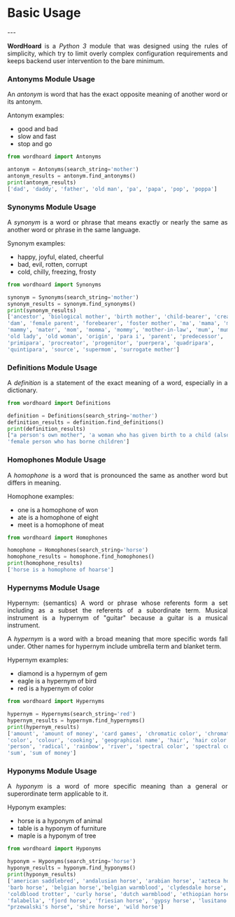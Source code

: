 <h1> <strong>Basic Usage</strong></h1>
---

<p align="justify"> 
<strong>WordHoard</strong> is a <i>Python 3</i> module that was designed using the rules of simplicity, which try to limit overly complex configuration requirements and keeps backend user intervention to the bare minimum.  
</p>


### Antonyms Module Usage

<p align="justify"> 
An <i>antonym</i> is word that has the exact opposite meaning of another word or its antonym.
</p>

<p align="justify"> 
Antonym examples:
</p>

<ul>
	<li>good and bad</li>
	<li>slow and fast</li>
	<li>stop and go</li>
</ul>


```python
from wordhoard import Antonyms

antonym = Antonyms(search_string='mother')
antonym_results = antonym.find_antonyms()
print(antonym_results)
['dad', 'daddy', 'father', 'old man', 'pa', 'papa', 'pop', 'poppa']
```

### Synonyms Module Usage

<p align="justify">
A <i>synonym</i> is a word or phrase that means exactly or nearly the same as another word or phrase in the same language.
</p>

<p align="justify"> 
Synonym examples:
</p>

<ul>
	<li>happy, joyful, elated, cheerful</li>
	<li>bad, evil, rotten, corrupt</li>  
	<li>cold, chilly, freezing, frosty</li>
</ul>


```python
from wordhoard import Synonyms

synonym = Synonyms(search_string='mother')
synonym_results = synonym.find_synonyms()
print(synonym_results)
['ancestor', 'biological mother', 'birth mother', 'child-bearer', 'creator', 
'dam', 'female parent', 'forebearer', 'foster mother', 'ma', 'mama', 'mamma', 
'mammy', 'mater', 'mom', 'momma', 'mommy', 'mother-in-law', 'mum', 'mummy', 
'old lady', 'old woman', 'origin', 'para i', 'parent', 'predecessor', 
'primipara', 'procreator', 'progenitor', 'puerpera', 'quadripara', 
'quintipara', 'source', 'supermom', 'surrogate mother']
```

### Definitions Module Usage

<p align="justify">
A <i>definition</i> is a statement of the exact meaning of a word, especially in a dictionary.
</p>

```python
from wordhoard import Definitions

definition = Definitions(search_string='mother')
definition_results = definition.find_definitions()
print(definition_results)
["a person's own mother", 'a woman who has given birth to a child (also used as a term of address to your mother)',
'female person who has borne children']
```

### Homophones Module Usage

<p align="justify">
A <i>homophone</i> is a word that is pronounced the same as another word but differs in meaning.
</p>

<p align="justify">
Homophone examples:
</p>

<ul>
	<li>one is a homophone of won</li>
	<li>ate is a homophone of eight</li>
	<li>meet is a homophone of meat</li>
</ul>


```python
from wordhoard import Homophones

homophone = Homophones(search_string='horse')
homophone_results = homophone.find_homophones()
print(homophone_results)
['horse is a homophone of hoarse']
```

### Hypernyms Module Usage

<p align="justify">
Hypernym: (semantics) A word or phrase whose referents form a set including as a subset the referents of a subordinate term. Musical instrument is a hypernym of "guitar" because a guitar is a musical instrument.
</p>

<p align="justify">
A <i>hypernym</i> is a word with a broad meaning that more specific words fall under.
Other names for hypernym include umbrella term and blanket term.
</p>

<p align="justify">
Hypernym examples:
</p>

<ul>
	<li>diamond is a hypernym of gem</li>
	<li>eagle is a hypernym of bird</li>
	<li>red is a hypernym of color</li>
</ul>

```python
from wordhoard import Hypernyms

hypernym = Hypernyms(search_string='red')
hypernym_results = hypernym.find_hypernyms()
print(hypernym_results)
['amount', 'amount of money', 'card games', 'chromatic color', 'chromatic colour', 
'color', 'colour', 'cooking', 'geographical name', 'hair', 'hair color', 'lake', 
'person', 'radical', 'rainbow', 'river', 'spectral color', 'spectral colour', 
'sum', 'sum of money']
```

### Hyponyms Module Usage

<p align="justify">
A <i>hyponym</i> is a word of more specific meaning than a general or superordinate term applicable to it.
</p>

<p align="justify">
Hyponym examples:
</p>

<ul>
	<li>horse is a hyponym of animal</li>
	<li>table is a hyponym of furniture</li>
	<li>maple is a hyponym of tree</li>
</ul>

```python
from wordhoard import Hyponyms

hyponym = Hyponyms(search_string='horse')
hyponym_results = hyponym.find_hyponyms()
print(hyponym_results)
['american saddlebred', 'andalusian horse', 'arabian horse', 'azteca horse', 
'barb horse', 'belgian horse','belgian warmblood', 'clydesdale horse', 
'coldblood trotter', 'curly horse', 'dutch warmblood', 'ethiopian horses',
'falabella', 'fjord horse', 'friesian horse', 'gypsy horse', 'lusitano',
"przewalski's horse", 'shire horse', 'wild horse']
```

